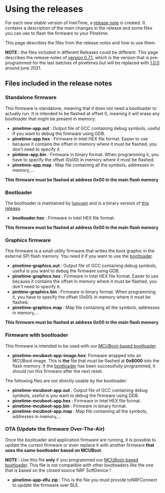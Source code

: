 # Using the releases
For each new *stable* version of IniniTime, a [release note](https://github.com/JF002/InfiniTime/releases) is created. It contains a description of the main changes in the release and some files you can use to flash the firmware to your Pinetime.

This page describes the files from the release notes and how to use them.

**NOTE :** the files included in different Releases could be different. This page describes the release notes of [version 0.7.1](https://github.com/JF002/InfiniTime/releases/tag/0.7.1), which is the version that is pre-programmed for the last batches of pinetimes but will be replaced with [1.0.0](https://github.com/jF002/infiniTime/releases/tag/1.0.0) around june 2021.

## Files included in the release notes

### Standalone firmware
This firmware is standalone, meaning that it does not need a bootloader to actually run. It is intended to be flashed at offset 0, meaning it will erase any bootloader that might be present in memory.

 - **pinetime-app.out** : Output file of GCC containing debug symbols, useful if you want to debug the firmware using GDB.
 - **pinetime-app.hex** : Firmware in Intel HEX file format. Easier to use because it contains the offset in memory where it must be flashed, you don't need to specify it.
 - **pintime-app.bin** : Firmware in binary format. When programming it, you have to specify the offset (0x00) in memory where it must be flashed.
 - **pinetime-app.map** : Map file containing all the symbols, addresses in memory,...
 
**This firmware must be flashed at address 0x00 in the main flash memory**

### Bootloader
The bootloader  is maintained by [lupyuen](https://github.com/lupyuen) and is a binary version of [this release](https://github.com/lupyuen/pinetime-rust-mynewt/releases/tag/v5.0.4).

 - **bootloader.hex** : Firmware in Intel HEX file format.
 
 **This firmware must be flashed at address 0x00 in the main flash memory**


### Graphics firmware 
This firmware is a small utility firmware that writes the boot graphic in the external SPI flash memory. You need it if you want to use the [bootloader](../bootloader/README.md).

 - **pinetime-graphics.out** : Output file of GCC containing debug symbols, useful is you want to debug the firmware using GDB.
 - **pinetime-graphics.hex** : Firmware in Intel HEX file format. Easier to use because it contains the offset in memory where it must be flashed, you don't need to specify it.
 - **pintime-graphics.bin** : Firmware in binary format. When programming it, you have to specify the offset (0x00) in memory where it must be flashed.
 - **pinetime-graphics.map** : Map file containing all the symbols, addresses in memory,...
 
**This firmware must be flashed at address 0x00 in the main flash memory**

### Firmware with bootloader
This firmware is intended to be used with our [MCUBoot-based bootloader](../bootloader/README.md).

 - **pinetime-mcuboot-app-image.hex**: Firmware wrapped into an MCUBoot image. This is **the** file that must be flashed at **0x8000** into the flash memory. If the [bootloader](../bootloader/README.md) has been successfully programmed, it should run this firmware after the next reset.

The following files are not directly usable by the bootloader:

 - **pinetime-mcuboot-app.out** : Output file of GCC containing debug symbols, useful is you want to debug the firmware using GDB.
 - **pinetime-mcuboot-app.hex** : Firmware in Intel HEX file format. 
 - **pinetime-mcuboot-app.bin** : Firmware in binary format. 
 - **pinetime-mcuboot-app.map** : Map file containing all the symbols, addresses in memory,...

### OTA (Update the firmware Over-The-Air)
Once the bootloader and application firmware are running, it is possible to update the current firmware or even replace it with another firmware **that uses the same bootloader based on MCUBoot**.

**NOTE :** Use this file **only** if you programmed our [MCUBoot-based bootloader](../bootloader/README.md). This file is not compatible with other bootloaders like the one that is based on the closed source NRF SoftDevice !

 - **pinetime-app-dfu.zip** : This is the file you must provide toNRFConnect to update the firmware over BLE.

